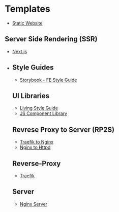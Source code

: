 # Templates

<!-- - [Portfolio Template](https://github.com/paulAlexSerban/project-boilerplate-archetype-n-framework) -->
- [Static Website](https://github.com/paulAlexSerban/tpl--static-website)

<!--
## Tech Stacks
- LAMP
- NMP
- MERN
- MEAN
- MEVN
-->

<!--
## Content Management Systems
- Wordpress

## Client Side Rendering(CSR)
- ReactJS
-->


## Server Side Rendering (SSR)
- [Next.js](https://github.com/paulAlexSerban/tpl--nextjs)
- <!--
- Php
- ExpressJS - Ejs
-->

## Jamstack - Static Site Generator
- [Jekyll](https://github.com/paulAlexSerban/tpl--jamstack-jekyll)
- [Eleventy](https://github.com/paulAlexSerban/tpl--jamstack-eleventy)

<!--
- Hugo
- Pelican
-->

## Style Guides
- [Storybook - FE Style Guide](https://github.com/paulAlexSerban/tpl--fe-style-guide-storybook)

## UI Libraries
- [Living Style Guide](https://github.com/paulAlexSerban/tpl--living-style-guide)
- [JS Component Library](https://github.com/paulAlexSerban/tpl--js-component-library)

<!--
## Server to Database

- ExpressJS - MongoDB
- ExpressJS - SQL
-->

## Revrese Proxy to Server (RP2S)
- [Traefik to Nginx](https://github.com/paulAlexSerban/tpl--traefik-proxy--nginx-server)
- [Nginx to Httpd](https://github.com/paulAlexSerban/tpl--nginx-proxy--httpd-server)

## Reverse-Proxy
- [Traefik](https://github.com/paulAlexSerban/tpl--traefik-proxy)


<!--
- Nginx Reverse Proxy

## Server to Database
- Php - SQL
- NodeJS to MongoDB

## Database
- Redis
- Mongoose
- MongoDB
- PhpMyAdmin
- PostgresSql
- SQL
-->

## Server
- [Nginx Server](https://github.com/paulAlexSerban/tpl--nginx-server)

<!--
- [ExpressJS (NodeJS v14)](https://github.com/paulAlexSerban/template-nodejs-14)
- [ExpressJS - Redis (NodeJS v14)](https://github.com/paulAlexSerban/template-nodejs-redis)
- [ExpressJS - EJS (NodeJS v14)](https://github.com/paulAlexSerban/ejs-template)
- [Style Guide Template](https://github.com/paulAlexSerban/style-guide-template)
-->

